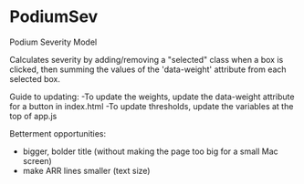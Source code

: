 # PodiumSev
Podium Severity Model 

Calculates severity by adding/removing a "selected" class when a box is clicked,
then summing the values of the 'data-weight' attribute from each selected box.

Guide to updating:
-To update the weights, update the data-weight attribute for a button in index.html
-To update thresholds, update the variables at the top of app.js

Betterment opportunities:
- bigger, bolder title (without making the page too big for a small Mac screen)
- make ARR lines smaller (text size)
